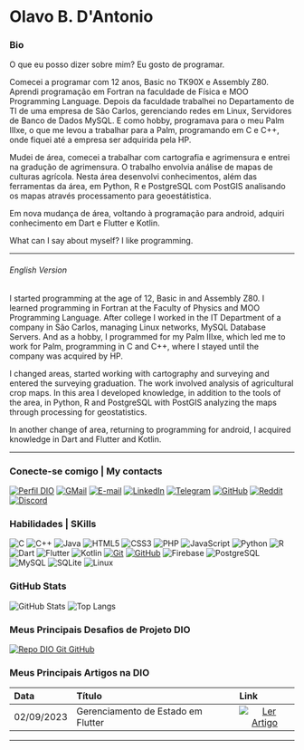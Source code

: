 ﻿# Olavo B. D'Antonio

### Bio

O que eu posso dizer sobre mim? Eu gosto de programar.

Comecei a programar com 12 anos, Basic no TK90X e Assembly Z80. Aprendi programação em Fortran na faculdade de Física e MOO Programming Language. Depois da faculdade trabalhei no Departamento de TI de uma empresa de São Carlos, gerenciando redes em Linux, Servidores de Banco de Dados MySQL. E como hobby, programava para o meu Palm IIIxe, o que me levou a trabalhar para a Palm, programando em C e C++, onde fiquei até a empresa ser adquirida pela HP.

Mudei de área, comecei a trabalhar com cartografia e agrimensura e entrei na gradução de agrimensura. O trabalho envolvia análise de mapas de culturas agrícola. Nesta área desenvolvi conhecimentos, além das ferramentas da área, em Python, R e PostgreSQL com PostGIS analisando os mapas através processamento para geoestátistica.

Em nova mudança de área, voltando à programação para android, adquiri conhecimento em Dart e Flutter e Kotlin.

What can I say about myself? I like programming.

___
###### English Version

I started programming at the age of 12, Basic in and Assembly Z80. I learned programming in Fortran at the Faculty of Physics and MOO Programming Language. After college I worked in the IT Department of a company in São Carlos, managing Linux networks, MySQL Database Servers. And as a hobby, I programmed for my Palm IIIxe, which led me to work for Palm, programming in C and C++, where I stayed until the company was acquired by HP.

I changed areas, started working with cartography and surveying and entered the surveying graduation. The work involved analysis of agricultural crop maps. In this area I developed knowledge, in addition to the tools of the area, in Python, R and PostgreSQL with PostGIS analyzing the maps through processing for geostatistics.

In another change of area, returning to programming for android, I acquired knowledge in Dart and Flutter and Kotlin.
___

### Conecte-se comigo | My contacts

[![Perfil DIO](https://img.shields.io/badge/-Meu%20Perfil%20na%20DIO-30A3DC?style=for-the-badge)](https://web.dio.me/users/odantonio/)
[![GMail](https://img.shields.io/badge/Gmail-000?style=for-the-badge&logo=gmail&logoColor=D14836)](mailto:olavobda@gmail.com)
[![E-mail](https://img.shields.io/badge/-Email-000?style=for-the-badge&logo=microsoft-outlook&logoColor=E94D5F)](mailto:odantonio@aol.com)
[![LinkedIn](https://img.shields.io/badge/-LinkedIn-000?style=for-the-badge&logo=linkedin&logoColor=30A3DC)](https://www.linkedin.com/in/olavo-d-antonio-43b34872/)
[![Telegram](https://img.shields.io/badge/Telegram-000?style=for-the-badge&logo=telegram&logoColor=2CA5E0)](https://t.me/odantonio)
[![GitHub](https://img.shields.io/badge/github-000?style=for-the-badge&logo=github&logoColor=white)](https://github.com/odantonio)
[![Reddit](https://img.shields.io/badge/Reddit-000?style=for-the-badge&logo=reddit&logoColor=FF4500)](https://www.reddit.com/u/Obdantonio)
[![Discord](https://img.shields.io/badge/Discord-000?style=for-the-badge&logo=discord&logoColor=5865F2)](https://www.discord.com/in/mantys)

### Habilidades | SKills

![C](https://img.shields.io/badge/C-000?style=for-the-badge&logo=c)
![C++](https://img.shields.io/badge/C%2B%2B-000?style=for-the-badge&logo=c%2B%2B&logoColor=00599C)
![Java](https://img.shields.io/badge/Java-000?style=for-the-badge&logo=java)
![HTML5](https://img.shields.io/badge/HTML-000?style=for-the-badge&logo=html5&logoColor=30A3DC)
![CSS3](https://img.shields.io/badge/CSS3-000?style=for-the-badge&logo=css3&logoColor=E94D5F)
![PHP](https://img.shields.io/badge/PHP-000?style=for-the-badge&logo=php&logoColor=777884)
![JavaScript](https://img.shields.io/badge/JavaScript-000?style=for-the-badge&logo=javascript&logoColor=30A3DC)
![Python](https://img.shields.io/badge/Python-000?style=for-the-badge&logo=python)
![R](https://img.shields.io/badge/R-000?style=for-the-badge&logo=R&logoColor=30A3DC)
![Dart](https://img.shields.io/badge/Dart-000?style=for-the-badge&logo=dart&logoColor=0175C2)
![Flutter](https://img.shields.io/badge/Flutter-000?style=for-the-badge&logo=flutter&logoColor=02569B)
![Kotlin](https://img.shields.io/badge/Kotlin-000?&style=for-the-badge&logo=kotlin&logoColor=B73BFE)
[![Git](https://img.shields.io/badge/Git-000?style=for-the-badge&logo=git&logoColor=E94D5F)](https://git-scm.com/doc) 
[![GitHub](https://img.shields.io/badge/GitHub-000?style=for-the-badge&logo=github&logoColor=30A3DC)](https://docs.github.com/)
![Firebase](https://img.shields.io/badge/firebase-000?style=for-the-badge&logo=firebase&logoColor=ffca28)
![PostgreSQL](https://img.shields.io/badge/PostgreSQL-000?style=for-the-badge&logo=postgresql&logoColor=316192)
![MySQL](https://img.shields.io/badge/MySQL-000?style=for-the-badge&logo=mysql&logoColor=005C84)
![SQLite](https://img.shields.io/badge/SQLite-000?style=for-the-badge&logo=sqlite&logoColor=07405E)
![Linux](https://img.shields.io/badge/Linux-000?style=for-the-badge&logo=linux&logoColor=FCC624)

### GitHub Stats

![GitHub Stats](https://github-readme-stats.vercel.app/api?username=odantonio&theme=transparent&bg_color=000&border_color=30A3DC&show_icons=true&icon_color=30A3DC&hide_title=true&hide=stars&text_color=FFF)
![Top Langs](https://github-readme-stats-git-masterrstaa-rickstaa.vercel.app/api/top-langs/?username=odantonio&layout=compact&bg_color=000&border_color=30A3DC&title_color=E94D5F&text_color=FFF)

### Meus Principais Desafios de Projeto DIO

[![Repo DIO Git GitHub](https://github-readme-stats.vercel.app/api/pin/?username=odantonio&repo=dio-lab-open-source&bg_color=000&border_color=30A3DC&show_icons=true&icon_color=30A3DC&title_color=E94D5F&text_color=FFF)](https://github.com/elidianaandrade/dio-lab-open-source)

### Meus Principais Artigos na DIO

<table>
  <thead>
    <tr align="left">
      <th>Data</th>
      <th>Título</th>
      <th>Link</th>
    </tr>
  </thead>
  <tbody align="left">
    <tr>
      <td>02/09/2023</td>
      <td>Gerenciamento de Estado em Flutter</td>
      <td align="center">
        <a href="https://web.dio.me/articles/gerenciamento-de-estado-em-flutter?back=%2Farticles&open-modal=true&page=1&order=oldest">
           <img align="center" alt="Ler Artigo" src="https://img.shields.io/badge/Ler%20Artigo-30A3DC?style=for-the-badge">
        </a>
      </td>
    </tr>
  </tbody>
  <tfoot></tfoot>
</table>

---